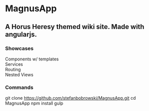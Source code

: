# MagnusApp
## A Horus Heresy themed wiki site. Made with angularjs.

### Showcases
Components w/ templates <br />
Services <br />
Routing <br />
Nested Views <br />

### Commands
git clone https://github.com/stefanbobrowski/MagnusApp.git
cd MagnusApp
npm install
gulp
